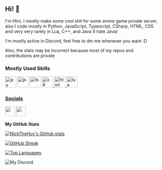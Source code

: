 ## Hi! 👋

I'm Hiro. I mostly make some cool shit for some anime game private server, also I code mostly in Python, JavaScript, Typescript, CSharp, HTML, CSS and very very rarely in Lua, C++, and Java (I hate Java)

I'm mostly active in Discord, feel free to dm me whenever you want :D

Also, the stats may be incorrect because most of my repos and contributions are private


### Mostly Used Skills

<p align="left">
<a href="https://www.python.org" target="_blank" rel="noreferrer"><img src="https://raw.githubusercontent.com/danielcranney/readme-generator/main/public/icons/skills/python-colored.svg" width="36" height="36" alt="py" /></a> <a href="https://www.javascript.com" target="_blank" rel="noreferrer"><img src="https://raw.githubusercontent.com/danielcranney/readme-generator/main/public/icons/skills/javascript-colored.svg" width="36" height="36" alt="js" /></a> <a href="https://www.typescriptlang.org" target="_blank" rel="noreferrer"><img src="https://raw.githubusercontent.com/danielcranney/readme-generator/main/public/icons/skills/typescript-colored.svg" width="36" height="36" alt="ts" /></a> <a href="https://learn.microsoft.com/en-us/dotnet/csharp" target="_blank" rel="noreferrer"><img src="https://raw.githubusercontent.com/danielcranney/profileme-dev/main/public/icons/skills/csharp-colored.svg" width="36" height="36" alt="c#" /> <a href="https://www.w3schools.com/html/" target="_blank" rel="noreferrer"><img src="https://raw.githubusercontent.com/danielcranney/profileme-dev/main/public/icons/skills/html5-colored.svg" width="36" height="36" alt="html" /> <a href="https://www.lua.org/" target="_blank" rel="noreferrer"><img src="https://raw.githubusercontent.com/NickTheHuy/NickTheHuy/main/icons/lua.svg" width="36" height="36" alt="lua" /> 
</p>

### Socials

<p align="left"> <a href="https://discord.com/users/Hiro#6666" target="_blank" rel="noreferrer"><img src="https://raw.githubusercontent.com/danielcranney/readme-generator/main/public/icons/socials/discord.svg" width="32" height="32" /></a> <a href="https://www.github.com/NickTheHuy" target="_blank" rel="noreferrer"><img src="https://raw.githubusercontent.com/danielcranney/readme-generator/main/public/icons/socials/github.svg" width="32" height="32" /></a></p>

<b>My GitHub Stats</b>

[![NickTheHuy's GitHub stats](https://github-readme-stats.vercel.app/api?username=NickTheHuy&show_icons=true&theme=synthwave)](https://github.com/NickTheHuy/github-readme-stats)

[![GitHub Streak](https://github-readme-streak-stats.herokuapp.com?user=NickTheHuy&theme=modern-lilac2&hide_border=true)](https://git.io/streak-stats)

<a href="https://github.com/NickTheHuy" align="left"><img src="https://github-readme-stats.vercel.app/api/top-langs/?username=NickTheHuy&layout=compact&hide=css,html,handlebars&theme=synthwave" alt="Top Languages" /></a>

 ![My Discord](https://discord-readme-badge.vercel.app/api?id=727934726484262972)
 
